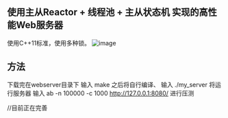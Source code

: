 ## 使用主从Reactor + 线程池 + 主从状态机 实现的高性能Web服务器
使用C++11标准，使用多种锁。
![image](https://github.com/user-attachments/assets/69d2329b-8af8-4158-8293-14597145d416)

## 方法
下载完在webserver目录下
输入 make 之后将自行编译、
输入 ./my_server 将运行服务器
输入 ab -n 100000 -c 1000 http://127.0.0.1:8080/ 进行压测

//目前正在完善
